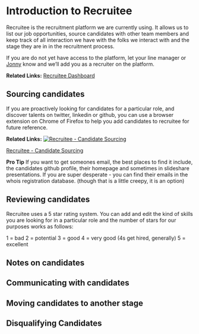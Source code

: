 # Introduction to Recruitee

Recruitee is the recruitment platform we are currently using. It allows us to list our job opportunities, source candidates with other team members and keep track of all interaction we have with the folks we interact with and the stage they are in in the recruitment process.

If you are do not yet have access to the platform, let your line manager or [Jonny](jonny@pebblecode.com) know and we’ll add you as a recruiter on the platform. 

**Related Links:**
[Recruitee Dashboard](https://recruitee.com/admin#/dashboard) 

## Sourcing candidates

If you are proactively looking for candidates for a particular role, and discover talents on twitter, linkedin or github, you can use a browser extension on Chrome of Firefox to help you add candidates to recruitee for future reference.

**Related Links:**
[![Recruitee - Candidate Sourcing](http://img.youtube.com/vi/GAE0m2LICu8/0.jpg)](https://www.youtube.com/watch?v=GAE0m2LICu8)


[Recruitee - Candidate Sourcing](https://www.youtube.com/watch?v=GAE0m2LICu8)

**Pro Tip**
If you want to get someones email, the best places to find it include, the candidates github profile, their homepage and sometimes in slideshare presentations. 
If you are super desperate - you can find their emails in the whois registration database. (though that is a little creepy, it is an option)

## Reviewing candidates

Recruitee uses a 5 star rating system. You can add and edit the kind of skills you are looking for in a particular role and the number of stars for our purposes works as follows:  

1 = bad
2 = potential
3 = good
4 = very good (4s get hired, generally)
5 = excellent


## Notes on candidates

## Communicating with candidates

## Moving candidates to another stage

## Disqualifying Candidates
